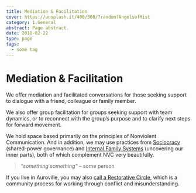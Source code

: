 ```yaml
---
title: Mediation & Facilitation
cover: https://unsplash.it/400/300/?random?AngelsofMist
category: 1.General
abstract: Page abstract.
date: 2018-02-22
type: page
tags:
  - some tag
---
```


# Mediation & Facilitation

We offer mediation and facilitated conversations for those seeking support to dialogue with a friend, colleague or family member.

We also offer group facilitation for groups seeking support with team dynamics, or to reconnect with the group’s purpose and to clarify next steps for forward movement.

We hold space based primarily on the principles of Nonviolent Communication. And in addition, we may use practices from [Sociocracy](http://www.sociocracy.info/) (shared-power governance) and [Internal Family Systems](https://selfleadership.org/) (uncovering our inner parts), both of which complement NVC very beautifully.

> _"something something"_ – some person

If you live in Auroville, you may also [call a Restorative Circle](/call-a-circle), which is a community process for working through conflict and misunderstanding.
